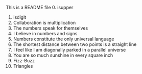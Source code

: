 This is a README file
0. isupper
1. isdigit
2. Collaboration is multiplication
3. The numbers speak for themselves
4. I believe in numbers and signs
5. Numbers constitute the only universal language
6. The shortest distance between two points is a straight line
7. I feel like I am diagonally parked in a parallel universe
8. You are so much sunshine in every square inch
9. Fizz-Buzz
10. Triangles
